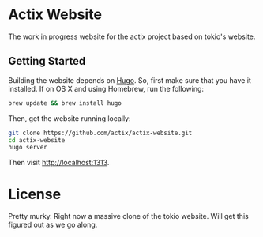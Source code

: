 # Actix Website

The work in progress website for the actix project based on tokio's website.

## Getting Started

Building the website depends on [Hugo](http://gohugo.io). So, first make sure
that you have it installed. If on OS X and using Homebrew, run the following:

```sh
brew update && brew install hugo
```

Then, get the website running locally:

```sh
git clone https://github.com/actix/actix-website.git
cd actix-website
hugo server
```

Then visit [http://localhost:1313](http://localhost:1313).

# License

Pretty murky.  Right now a massive clone of the tokio website.  Will get this
figured out as we go along.
